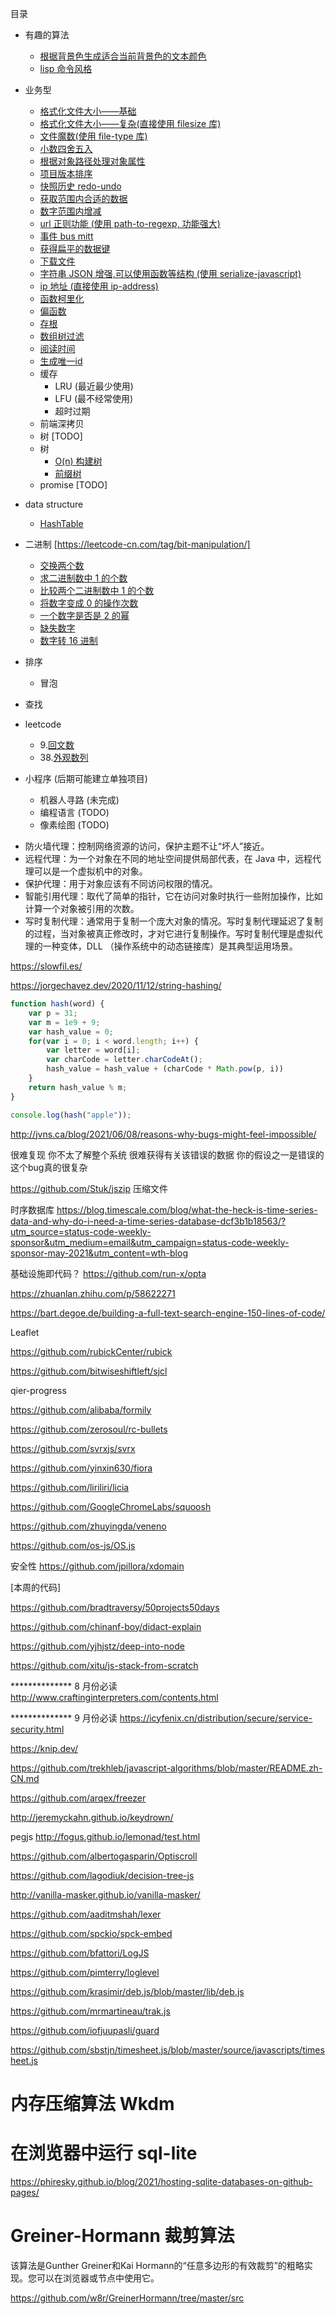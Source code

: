 目录
* 有趣的算法
    * [根据背景色生成适合当前背景色的文本颜色](https://github.com/wsafight/Daily-Algorithm/blob/master/src/fun/contrast-text-color.ts)
    * [lisp 命令风格](https://github.com/wsafight/Daily-Algorithm/blob/master/src/fun/eval-lisp.ts)
    
* 业务型
    * [格式化文件大小——基础](https://github.com/wsafight/Daily-Algorithm/blob/master/src/business/formatFileSize.ts)
    * [格式化文件大小——复杂(直接使用 filesize 库)](https://github.com/avoidwork/filesize.js)
    * [文件魔数(使用 file-type 库)](https://github.com/sindresorhus/file-type)
    * [小数四舍五入](https://github.com/wsafight/Daily-Algorithm/blob/master/src/business/round.ts)
    * [根据对象路径处理对象属性](https://github.com/wsafight/Daily-Algorithm/blob/master/src/business/handleObjPropByPath.ts)
    * [项目版本排序](https://github.com/wsafight/Daily-Algorithm/blob/master/src/business/compare-version.ts)
    * [快照历史 redo-undo](https://github.com/wsafight/snapshot-history/blob/master/src/index.ts)
    * [获取范围内合适的数据](https://github.com/wsafight/Daily-Algorithm/blob/master/src/business/clamp.ts)
    * [数字范围内增减](https://github.com/wsafight/Daily-Algorithm/blob/master/src/business/round-index.ts)
    * [url 正则功能 (使用 path-to-regexp, 功能强大)](https://github.com/pillarjs/path-to-regexp)
    * [事件 bus mitt](https://github.com/wsafight/Daily-Algorithm/blob/master/src/business/mitt.ts)
    * [获得扁平的数据键](https://github.com/wsafight/Daily-Algorithm/blob/master/src/business/getFlatterObjKeys.ts)
    * [下载文件](https://github.com/wsafight/Daily-Algorithm/blob/master/src/business/download-file.ts)
    * [字符串 JSON 增强,可以使用函数等结构 (使用 serialize-javascript)](https://github.com/yahoo/serialize-javascript)
    * [ip 地址 (直接使用 ip-address)](https://github.com/beaugunderson/ip-address)
    * [函数柯里化](https://github.com/wsafight/Daily-Algorithm/blob/master/src/business/self-curry.ts)
    * [偏函数](https://github.com/wsafight/Daily-Algorithm/blob/master/src/business/partial.ts)
    * [存根](https://github.com/wsafight/Daily-Algorithm/blob/master/src/business/stub.ts)
    * [数组树过滤](https://github.com/wsafight/Daily-Algorithm/blob/master/src/business/array-tree-filter.ts)
    * [阅读时间](https://github.com/wsafight/Daily-Algorithm/blob/master/src/business/reading-time.ts)
    * [生成唯一id](https://github.com/wsafight/Daily-Algorithm/blob/master/src/business/generate-UUID.ts)
    * 缓存
        * LRU (最近最少使用) 
        * LFU (最不经常使用)
        * 超时过期
    * 前端深拷贝
    * 树 [TODO]
    * 树 
        * [O(n) 构建树](https://github.com/wsafight/Daily-Algorithm/blob/master/src/business/build-tree.ts) 
        * [前缀树](https://github.com/wsafight/Daily-Algorithm/blob/master/src/business/trie-tree.ts)
    * promise [TODO]
* data structure
    * [HashTable](https://github.com/wsafight/Daily-Algorithm/blob/master/src/data-structure/HashTable.ts)
    
* 二进制 [https://leetcode-cn.com/tag/bit-manipulation/]
    * [交换两个数](https://github.com/wsafight/Daily-Algorithm/blob/master/src/bit-manipulation/number-of-exchange.ts)
    * [求二进制数中 1 的个数](https://github.com/wsafight/Daily-Algorithm/blob/master/src/bit-manipulation/number-of-one.ts)
    * [比较两个二进制数中 1 的个数](https://github.com/wsafight/Daily-Algorithm/blob/master/src/bit-manipulation/diff-number-of-one.ts)
    * [将数字变成 0 的操作次数]()
    * [一个数字是否是 2 的幂](https://github.com/wsafight/Daily-Algorithm/blob/master/src/bit-manipulation/is-power-of-two.ts)
    * [缺失数字](https://github.com/wsafight/Daily-Algorithm/blob/master/src/bit-manipulation/missing-number.ts)
    * [数字转 16 进制](https://github.com/wsafight/Daily-Algorithm/blob/master/src/bit-manipulation/missing-number.ts)
    
    
* 排序
    * 冒泡
    
* 查找    

* leetcode
    * 9.[回文数](https://github.com/wsafight/Daily-Algorithm/blob/master/src/leetcode/9.palindrome-number)
    * 38.[外观数列](https://github.com/wsafight/Daily-Algorithm/blob/master/src/leetcode/38.count-and-say.ts)

* 小程序 (后期可能建立单独项目)
    * 机器人寻路 (未完成)
    * 编程语言 (TODO)
    * 像素绘图 (TODO)


- 防火墙代理：控制网络资源的访问，保护主题不让“坏人”接近。
- 远程代理：为一个对象在不同的地址空间提供局部代表，在 Java 中，远程代理可以是一个虚拟机中的对象。
- 保护代理：用于对象应该有不同访问权限的情况。
- 智能引用代理：取代了简单的指针，它在访问对象时执行一些附加操作，比如计算一个对象被引用的次数。
- 写时复制代理：通常用于复制一个庞大对象的情况。写时复制代理延迟了复制的过程，当对象被真正修改时，才对它进行复制操作。写时复制代理是虚拟代理的一种变体，DLL （操作系统中的动态链接库）是其典型运用场景。


https://slowfil.es/

https://jorgechavez.dev/2020/11/12/string-hashing/

```js
function hash(word) {
    var p = 31;
    var m = 1e9 + 9;
    var hash_value = 0;
    for(var i = 0; i < word.length; i++) {
        var letter = word[i];
        var charCode = letter.charCodeAt();
        hash_value = hash_value + (charCode * Math.pow(p, i))
    }
    return hash_value % m;
}

console.log(hash("apple"));
```


http://jvns.ca/blog/2021/06/08/reasons-why-bugs-might-feel-impossible/

很难复现
你不太了解整个系统
很难获得有关该错误的数据
你的假设之一是错误的
这个bug真的很复杂


https://github.com/Stuk/jszip 压缩文件

时序数据库 https://blog.timescale.com/blog/what-the-heck-is-time-series-data-and-why-do-i-need-a-time-series-database-dcf3b1b18563/?utm_source=status-code-weekly-sponsor&utm_medium=email&utm_campaign=status-code-weekly-sponsor-may-2021&utm_content=wth-blog

基础设施即代码？ https://github.com/run-x/opta

https://zhuanlan.zhihu.com/p/58622271

https://bart.degoe.de/building-a-full-text-search-engine-150-lines-of-code/


Leaflet

https://github.com/rubickCenter/rubick

https://github.com/bitwiseshiftleft/sjcl

qier-progress

https://github.com/alibaba/formily

https://github.com/zerosoul/rc-bullets

https://github.com/svrxjs/svrx

https://github.com/yinxin630/fiora

https://github.com/liriliri/licia

https://github.com/GoogleChromeLabs/squoosh

https://github.com/zhuyingda/veneno

https://github.com/os-js/OS.js

安全性
https://github.com/jpillora/xdomain

[本周的代码]

https://github.com/bradtraversy/50projects50days


https://github.com/chinanf-boy/didact-explain

https://github.com/yjhjstz/deep-into-node

https://github.com/xitu/js-stack-from-scratch



************** 8 月份必读
http://www.craftinginterpreters.com/contents.html

************** 9 月份必读
https://icyfenix.cn/distribution/secure/service-security.html


https://knip.dev/



https://github.com/trekhleb/javascript-algorithms/blob/master/README.zh-CN.md


https://github.com/arqex/freezer

http://jeremyckahn.github.io/keydrown/

pegjs
http://fogus.github.io/lemonad/test.html

https://github.com/albertogasparin/Optiscroll

https://github.com/lagodiuk/decision-tree-js

http://vanilla-masker.github.io/vanilla-masker/

https://github.com/aaditmshah/lexer

https://github.com/spckio/spck-embed

https://github.com/bfattori/LogJS

https://github.com/pimterry/loglevel

https://github.com/krasimir/deb.js/blob/master/lib/deb.js

https://github.com/mrmartineau/trak.js

https://github.com/iofjuupasli/guard

https://github.com/sbstjn/timesheet.js/blob/master/source/javascripts/timesheet.js

# 内存压缩算法 Wkdm

# 在浏览器中运行 sql-lite

https://phiresky.github.io/blog/2021/hosting-sqlite-databases-on-github-pages/


# Greiner-Hormann 裁剪算法

该算法是Gunther Greiner和Kai Hormann的“任意多边形的有效裁剪”的粗略实现。您可以在浏览器或节点中使用它。

https://github.com/w8r/GreinerHormann/tree/master/src